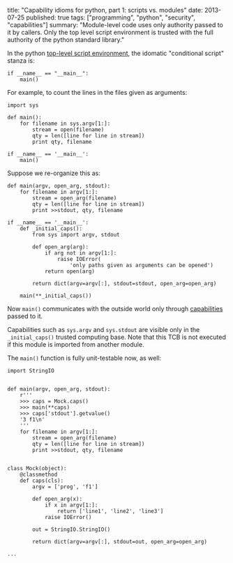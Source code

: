 title: "Capability idioms for python, part 1: scripts vs. modules"
date: 2013-07-25
published: true
tags: ["programming", "python", "security", "capabilities"]
summary: "Module-level code uses only authority passed to it by
         callers.  Only the top level script environment is trusted
         with the full authority of the python standard library."


In the python [top-level script
environment](http://docs.python.org/2/library/__main__.html), the
idomatic "conditional script" stanza is:

    if __name__ == "__main__":
        main()

For example, to count the lines in the files given as arguments:

    import sys

    def main():
        for filename in sys.argv[1:]:
            stream = open(filename)
            qty = len([line for line in stream])
            print qty, filename

    if __name__ == '__main__':
        main()

Suppose we re-organize this as:

    def main(argv, open_arg, stdout):
        for filename in argv[1:]:
            stream = open_arg(filename)
            qty = len([line for line in stream])
            print >>stdout, qty, filename

    if __name__ == '__main__':
        def _initial_caps():
            from sys import argv, stdout

            def open_arg(arg):
                if arg not in argv[1:]:
                    raise IOError(
                        'only paths given as arguments can be opened')
                return open(arg)

            return dict(argv=argv[:], stdout=stdout, open_arg=open_arg)

        main(**_initial_caps())

Now `main()` communicates with the outside world only through
[capabilities](http://erights.org/elib/capability/ode/ode-capabilities.html)
passed to it.

Capabilities such as `sys.argv` and `sys.stdout` are visible only
in the `_initial_caps()` trusted computing base. Note that this TCB
is not executed if this module is imported from another module.

The `main()` function is fully unit-testable now, as well:

    import StringIO


    def main(argv, open_arg, stdout):
        r'''
        >>> caps = Mock.caps()
        >>> main(**caps)
        >>> caps['stdout'].getvalue()
        '3 f1\n'
        '''
        for filename in argv[1:]:
            stream = open_arg(filename)
            qty = len([line for line in stream])
            print >>stdout, qty, filename


    class Mock(object):
        @classmethod
        def caps(cls):
            argv = ['prog', 'f1']

            def open_arg(x):
                if x in argv[1:]:
                    return ['line1', 'line2', 'line3']
                raise IOError()

            out = StringIO.StringIO()

            return dict(argv=argv[:], stdout=out, open_arg=open_arg)

    ...
